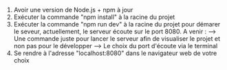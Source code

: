 1) Avoir une version de Node.js + npm à jour
2) Exécuter la commande "npm install" à la racine du projet
3) Exécuter la commande "npm run dev" à la racine du projet pour démarer le seveur, actuellement, le serveur écoute sur le port 8080.
A venir :
--> Une commande juste pour lancer le serveur afin de visualiser le projet et non pas pour le développer
--> Le choix du port d'écoute via le terminal
4) Se rendre à l'adresse "localhost:8080" dans le navigateur web de votre choix